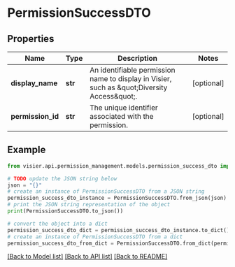 # PermissionSuccessDTO


## Properties

Name | Type | Description | Notes
------------ | ------------- | ------------- | -------------
**display_name** | **str** | An identifiable permission name to display in Visier, such as \&quot;Diversity Access\&quot;. | [optional] 
**permission_id** | **str** | The unique identifier associated with the permission. | [optional] 

## Example

```python
from visier.api.permission_management.models.permission_success_dto import PermissionSuccessDTO

# TODO update the JSON string below
json = "{}"
# create an instance of PermissionSuccessDTO from a JSON string
permission_success_dto_instance = PermissionSuccessDTO.from_json(json)
# print the JSON string representation of the object
print(PermissionSuccessDTO.to_json())

# convert the object into a dict
permission_success_dto_dict = permission_success_dto_instance.to_dict()
# create an instance of PermissionSuccessDTO from a dict
permission_success_dto_from_dict = PermissionSuccessDTO.from_dict(permission_success_dto_dict)
```
[[Back to Model list]](../README.md#documentation-for-models) [[Back to API list]](../README.md#documentation-for-api-endpoints) [[Back to README]](../README.md)


